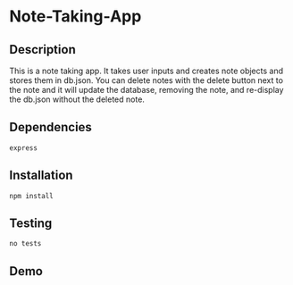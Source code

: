 # Note-Taking-App

## Description
This is a note taking app. It takes user inputs and creates note objects and stores them in db.json. You can delete notes with the delete button next to the note and it will update the database, removing the note, and re-display the db.json without the deleted note.

## Dependencies
    express
    
## Installation
```
npm install
```

## Testing
```
no tests
```

## Demo

